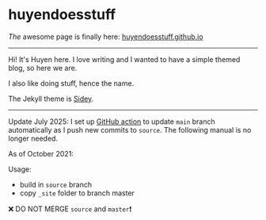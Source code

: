 # huyendoesstuff

*The* awesome page is finally here: [huyendoesstuff.github.io](https://huyendoesstuff.github.io)

---

Hi! It's Huyen here. I love writing and I wanted to have a simple themed blog, so here we are.

I also like doing stuff, hence the name.

The Jekyll theme is [Sidey](https://github.com/ronv/sidey).

---

Update July 2025: I set up [GitHub action](.github/workflows/deploy.yml) to update `main` branch automatically as I push new commits to `source`. The following manual is no longer needed.

As of October 2021: 

Usage:
- build in `source` branch
- copy `_site` folder to branch master

❌ DO NOT MERGE `source` and `master`❗
